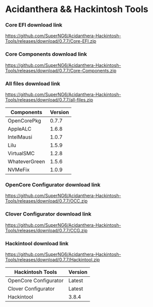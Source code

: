 # Acidanthera && Hackintosh Tools

### Core EFI download link
https://github.com/SuperNG6/Acidanthera-Hackintosh-Tools/releases/download/0.7.7/Core-EFI.zip

### Core Components download link
https://github.com/SuperNG6/Acidanthera-Hackintosh-Tools/releases/download/0.7.7/Core-Components.zip

### All files download link
https://github.com/SuperNG6/Acidanthera-Hackintosh-Tools/releases/download/0.7.7/all-files.zip

| Components    | Version               |
| ------------- | --------------------- |
| OpenCorePkg   | 0.7.7    | 
| AppleALC      | 1.6.8       |
| IntelMausi    | 1.0.7     |
| Lilu          | 1.5.9           |
| VirtualSMC    | 1.2.8     |
| WhateverGreen | 1.5.6  |
| NVMeFix       | 1.0.9        |

### OpenCore Configurator download link
https://github.com/SuperNG6/Acidanthera-Hackintosh-Tools/releases/download/0.7.7/OCC.zip

### Clover Configurator download link
https://github.com/SuperNG6/Acidanthera-Hackintosh-Tools/releases/download/0.7.7/CCG.zip

### Hackintool download link
https://github.com/SuperNG6/Acidanthera-Hackintosh-Tools/releases/download/0.7.7/Hackintool.zip

| Hackintosh Tools      | Version           |
| --------------------- | ----------------- |
| OpenCore Configurator | Latest            | 
| Clover Configurator   | Latest            |
| Hackintool            | 3.8.4 |

